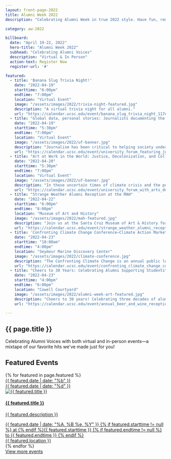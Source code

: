 ```yaml
---
layout: front-page-2022
title: Alumni Week 2022
description: "Celebrating Alumni Week in true 2022 style. Have fun, remember your roots, reignite your passions, and connect like never before as our first virtual Alumni Week zooms you back to campus."

category: aw-2022

billboard:
  date: "April 19-22, 2022"
  hero-title: "Alumni Week 2022"
  subhead: "Celebrating Alumni Voices"
  description: "Virtual & In Person"
  action-text: Register Now
  register-url: '#'

featured:
  - title: 'Banana Slug Trivia Night!'
    date: "2022-04-19"
    starttime: "6:00pm"
    endtime: "7:00pm"
    location: "Virtual Event"
    image: "/assets/images/2022/trivia-night-featured.jpg"
    description: "A virtual trivia night for all alumni."
    url: "https://calendar.ucsc.edu/event/banana_slug_trivia_night_117#.Ygv8Dy-cbOQ"
  - title: "Global data, personal stories: Journalists documenting the COVID-19 pandemic"
    date: "2022-04-19"
    starttime: "5:30pm"
    endtime: "7:00pm"
    location: "Virtual Event"
    image: "/assets/images/2022/uf-banner.jpg"
    description: "Journalism has been critical to helping society understand and react to the COVID pandemic, which has spurred an unprecedented demand for accurate science communication. Two alums of UC Santa Cruz's prestigious Science Communication Program share what they have learned by covering the biggest science and health story of our lifetimes."
    url: "https://calendar.ucsc.edu/event/university_forum_featuring_julia_calderone_nicholas_st_fleur#.Yg0spS-cbOQ"
  - title: "Art at Work in the World: Justice, Decolonization, and Collaboration in the New EASP MFA"
    date: "2022-04-20"
    starttime: "5:30pm"
    endtime: "7:00pm"
    location: "Virtual Event"
    image: "/assets/images/2022/uf-banner.jpg"
    description: "In these uncertain times of climate crisis and the persistence of extreme racial and other social inequities, art’s boundary-crossing, associative, and connective possibilities can reach across perceived divisions and create new forms for understanding and action. Tonight, we share examples of some of the practice-based research projects underway among the first cohort of our new graduate MFA in Environmental Art and Social Practice."
    url: "https://calendar.ucsc.edu/event/university_forum_with_arts_dean_celine_parreas_shimizu#.Yg0s9S-cbOQ"
  - title: "Strange Weather Alumni Reception at the MAH"
    date: "2022-04-22"
    starttime: "6:00pm"
    endtime: "8:00pm"
    location: "Museum of Art and History"
    image: "/assets/images/2022/mah-featured.jpg"
    description: "Join us at the Santa Cruz Museum of Art & History for refreshments, mingling, and viewing the exhibit Strange Weather, which brings together works by influential artists from the 20th and 21st century that creatively illuminate and reframe the boundaries of bodies and the environment."
    url: "https://calendar.ucsc.edu/event/strange_weather_alumni_reception_at_the_mah#.YfrRfS-cbOQ"
  - title: 'Confronting Climate Change Conference—Climate Action Market'
    date: "2022-04-23"
    starttime: "10:00am"
    endtime: "4:00pm"
    location: "Seymour Marine Discovery Center"
    image: "/assets/images/2022/climate-conference.jpg"
    description: "The Confronting Climate Change is an annual public lecture series that brings together scientists, artists, policy experts, and community members to discuss our planet’s wellbeing and share solutions for our future."
    url: "https://calendar.ucsc.edu/event/confronting_climate_change_conferencencommunity_fair#.Yg5jki-cbOQ"
  - title: "Cheers to 30 Years: Celebrating Alumni Supporting Students"
    date: "2022-04-23"
    starttime: "4:00pm"
    endtime: "6:00pm"
    location: "Cowell Courtyard"
    image: "/assets/images/2022/alumni-week-art-featured.jpg"
    description: "Cheers to 30 years! Celebrating three decades of alumni supporting students. Join us for our annual Alumni Week reception, celebrating the 30th anniversary of the Alumni Association Scholarship, on Saturday afternoon in the beautiful setting of the Cowell Courtyard. Sponsored by the Alumni Association."
    url: "https://calendar.ucsc.edu/event/annual_beer_and_wine_reception#.Yg6m4i-cbOQ"

---
```


<div class="component-wrapper">
  <section class="content-centered">
    <div class="grid-container large">
        <h2>{{ page.title }}</h2>
        <p>Celebrating Alumni Voices with both virtual and in-person events—a mixtape of our favorite hits we've made just for you!</p>
    </div>
  </section>
</div>


<section class="heading">
  <h2 class="underline">Featured Events</h2>
</section>
<div class="events-card-list fade-out-siblings">
  {% for featured in page.featured %}
    <a class="events-card" href="{{ featured.url }}">
      <div class="events-card-content">
        <div class="date">
          <div class="month">{{ featured.date | date: "%b" }}</div>
          <div class="day">{{ featured.date | date: "%d" }}</div>
        </div>
          <div class="inner">
            <div class="image">
            <img src="{{ featured.image }}" alt="{{ featured.title }}"/>
            </div>
            <div class="card-content">
              <h4 class="header underline">{{ featured.title }}</h4>
              <p class="event-description">{{ featured.description }}</p>
            <div class="tags">
              <span class="topics-title">
                <div class="time">
                <i class="fa fa-clock-o turquiose-text"></i>{{ featured.date | date: "%A, %B %e, %Y" }} {% if featured.starttime != null %} at {% endif %}{{ featured.starttime }}
                {% if featured.endtime != null %} to {{ featured.endtime }} {% endif %}
                </div>
                <div class="location">
                  <i class="fa fa-map-marker turquiose-text"></i> {{ featured.location }}
                </div>
              </span>
            </div>
          </div>
        </div>
      </div>
    </a>
  {% endfor %}
</div>
<!-- End three current events: Tag Home to display -->
<div class="more no-border">
  <a href="https://calendar.ucsc.edu/alumni_week" class="button primary">
    View more events
  </a>
</div>
